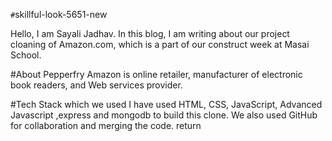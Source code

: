 `#`skillful-look-5651-new
  <br>
<p>Hello, I am Sayali Jadhav. In this blog, I am writing about our project cloaning of Amazon.com, which is a part of our construct week at Masai School.<p>
  
#About Pepperfry
Amazon is online retailer, manufacturer of electronic book readers, and Web services provider.

#Tech Stack which we used
I have used HTML, CSS, JavaScript, Advanced Javascript ,express and mongodb to build this clone. We also used GitHub for collaboration and merging the code.  return
